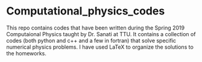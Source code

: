 # Computational_physics_codes
This repo contains codes that have been written during the Spring 2019 Computaional Physics taught by Dr. Sanati at TTU. It contains a collection of codes (both python and c++ and a few in fortran) that solve specific numerical physics problems. I have used LaTeX to organize the solutions to the homeworks.
